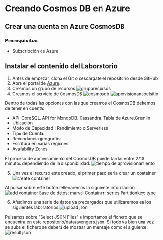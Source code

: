 # Creando Cosmos DB en Azure

## Crear una cuenta en Azure CosmosDB 

### Prerequisitos
- Subscripción de Azure 

## Instalar el contenido del Laboratorio
1. Antes de empezar, clona el Git o descargate el repositorio desde [GitHub](https://github.com/netcoreconf/WorkshopVirtual2)
2. Abre el portal de [Azure](https://portal.azure.com).
3. Creamos un grupo de recursos 
![gruporecursos](/images/grupoRecursos.PNG)
4. Creamos el servicio de CosmosDB
![cosmosdb](/images/createCosmos.PNG)
![aprovisionandoelsitio](/images/aprovisionamientoCosmos.PNG)

Dentro de todas las opciones con las que creamos el CosmosDB debemos de tener en cuenta:
- API: CoreSQL, API for MongoDB, Cassandra, Tabla de Azure,Gremlin
- Ubicación 
- Modo de Capacidad : Rendimiento o Serverless
- Tipo de Cuenta:
- Redundancia geografica
- Escritura en varias regiones
- Availability Zones

El proceso de aprovisamiento del CosmosDB puede tardar entre 2/10 minutos dependiendo de la disponibilidad.
![tiempo de aprovisionamiento](/images/TiempoDeAprovisionamiento.PNG)

5. Una vez el recurso este creado, el primer paso seria crear un container
![create container](/images/CreateContainer.PNG)

Al pulsar sobre este botón rellenaremos la siguiente información
![add container](/images/AddContainer.PNG)
Base de datos: marvel
Container: series
Partitionkey: type

6. Añadimos una serie de datos ya precargados que utilizaremos en los siguientes laboratorios
![upload json](/images/uploadJson.PNG)

Pulsamos sobre "Select JSON Files" e importamos el fichero que se encuentra en este repositorio/data/avengers.json. Si todo va bien una vez se suba el fichero se deberá de mostrar un mensaje como el siguiente:
![result json](/images/resultJson.PNG)


